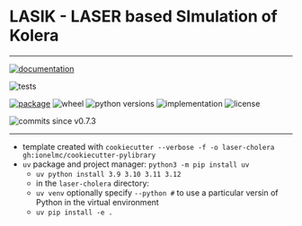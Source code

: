 # LASIK - LASER based SImulation of Kolera

-----

[![documentation](https://readthedocs.org/projects/laser-cholera/badge/?style=flat)](https://docs.idmod.org/projects/laser-cholera/en/latest/)

![tests](https://github.com/InstituteforDiseaseModeling/laser-cholera/actions/workflows/github-actions.yml/badge.svg)

[![package](https://img.shields.io/pypi/v/laser-cholera.svg)](https://pypi.org/project/laser-cholera/)
![wheel](https://img.shields.io/pypi/wheel/laser-cholera.svg)
![python versions](https://img.shields.io/pypi/pyversions/laser-cholera)
![implementation](https://img.shields.io/pypi/implementation/laser-cholera.svg)
![license](https://img.shields.io/pypi/l/laser-cholera.svg)

![commits since v0.7.3](https://img.shields.io/github/commits-since/InstituteforDiseaseModeling/laser-cholera/v0.7.3.svg)

-----

- template created with `cookiecutter --verbose -f -o laser-cholera gh:ionelmc/cookiecutter-pylibrary`
- `uv` package and project manager: `python3 -m pip install uv`
  - `uv python install 3.9 3.10 3.11 3.12`
  - in the `laser-cholera` directory:
  - `uv venv` optionally specify `--python #` to use a particular versin of Python in the virtual environment
  - `uv pip install -e .`
